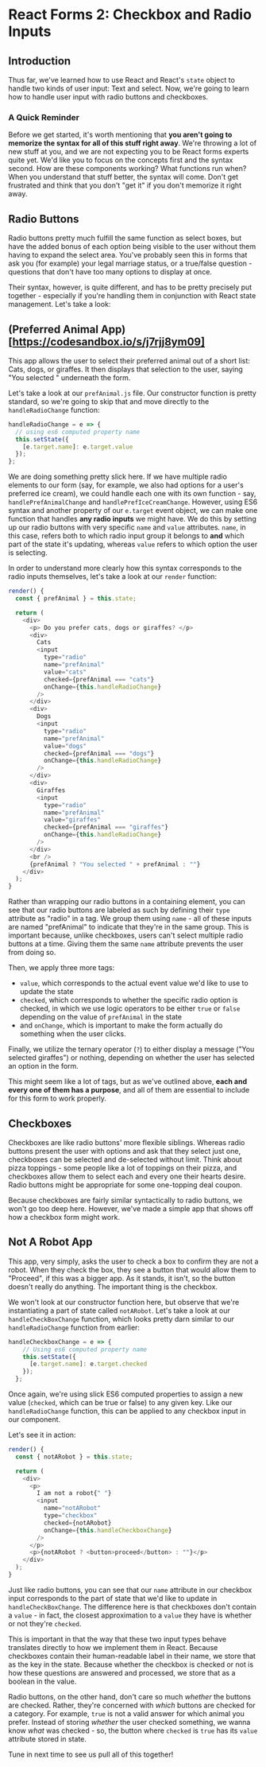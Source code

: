 # React Forms 2: Checkbox and Radio Inputs

## Introduction

Thus far, we've learned how to use React and React's `state` object to handle two kinds of user input: Text and select. Now, we're going to learn how to handle user input with radio buttons and checkboxes.

### A Quick Reminder

Before we get started, it's worth mentioning that **you aren't going to memorize the syntax for all of this stuff right away**. We're throwing a lot of new stuff at you, and we are not expecting you to be React forms experts quite yet. We'd like you to focus on the concepts first and the syntax second. How are these components working? What functions run when? When you understand that stuff better, the syntax will come. Don't get frustrated and think that you don't "get it" if you don't memorize it right away.

## Radio Buttons

Radio buttons pretty much fulfill the same function as select boxes, but have the added bonus of each option being visible to the user without them having to expand the select area. You've probably seen this in forms that ask you (for example) your legal marriage status, or a true/false question - questions that don't have too many options to display at once.

Their syntax, however, is quite different, and has to be pretty precisely put together - especially if you're handling them in conjunction with React state management. Let's take a look:

## (Preferred Animal App)[https://codesandbox.io/s/j7rjj8ym09]

This app allows the user to select their preferred animal out of a short list: Cats, dogs, or giraffes. It then displays that selection to the user, saying "You selected <whatever>" underneath the form.

Let's take a look at our `prefAnimal.js` file. Our constructor function is pretty standard, so we're going to skip that and move directly to the `handleRadioChange` function:

```js
handleRadioChange = e => {
  // using es6 computed property name
  this.setState({
    [e.target.name]: e.target.value
  });
};
```

We are doing something pretty slick here. If we have multiple radio elements to our form (say, for example, we also had options for a user's preferred ice cream), we could handle each one with its own function - say, `handlePrefAnimalChange` and `handlePrefIceCreamChange`. However, using ES6 syntax and another property of our `e.target` event object, we can make one function that handles **any radio inputs** we might have. We do this by setting up our radio buttons with very specific `name` and `value` attributes. `name`, in this case, refers both to which radio input group it belongs to **and** which part of the state it's updating, whereas `value` refers to which option the user is selecting.

In order to understand more clearly how this syntax corresponds to the radio inputs themselves, let's take a look at our `render` function:

```js
render() {
  const { prefAnimal } = this.state;

  return (
    <div>
      <p> Do you prefer cats, dogs or giraffes? </p>
      <div>
        Cats
        <input
          type="radio"
          name="prefAnimal"
          value="cats"
          checked={prefAnimal === "cats"}
          onChange={this.handleRadioChange}
        />
      </div>
      <div>
        Dogs
        <input
          type="radio"
          name="prefAnimal"
          value="dogs"
          checked={prefAnimal === "dogs"}
          onChange={this.handleRadioChange}
        />
      </div>
      <div>
        Giraffes
        <input
          type="radio"
          name="prefAnimal"
          value="giraffes"
          checked={prefAnimal === "giraffes"}
          onChange={this.handleRadioChange}
        />
      </div>
      <br />
      {prefAnimal ? "You selected " + prefAnimal : ""}
    </div>
  );
}
```

Rather than wrapping our radio buttons in a containing element, you can see that our radio buttons are labeled as such by defining their `type` attribute as "radio" in a tag. We group them using `name` - all of these inputs are named "prefAnimal" to indicate that they're in the same group. This is important because, unlike checkboxes, users can't select multiple radio buttons at a time. Giving them the same `name` attribute prevents the user from doing so.

Then, we apply three more tags:
* `value`, which corresponds to the actual event value we'd like to use to update the state
* `checked`, which corresponds to whether the specific radio option is checked, in which we use logic operators to be either `true` or `false` depending on the value of `prefAnimal` in the state
* and `onChange`, which is important to make the form actually do something when the user clicks.

Finally, we utilize the ternary operator (`?`) to either display a message ("You selected giraffes") or nothing, depending on whether the user has selected an option in the form.

This might seem like a lot of tags, but as we've outlined above, **each and every one of them has a purpose**, and all of them are essential to include for this form to work properly.

## Checkboxes

Checkboxes are like radio buttons' more flexible siblings. Whereas radio buttons present the user with options and ask that they select just one, checkboxes can be selected and de-selected without limit. Think about pizza toppings - some people like a lot of toppings on their pizza, and checkboxes allow them to select each and every one their hearts desire. Radio buttons might be appropriate for some one-topping deal coupon.

Because checkboxes are fairly similar syntactically to radio buttons, we won't go too deep here. However, we've made a simple app that shows off how a checkbox form might work.

## Not A Robot App

This app, very simply, asks the user to check a box to confirm they are not a robot. When they check the box, they see a button that would allow them to "Proceed", if this was a bigger app. As it stands, it isn't, so the button doesn't really do anything. The important thing is the checkbox.

We won't look at our constructor function here, but observe that we're instantiating a part of state called `notARobot`. Let's take a look at our `handleCheckBoxChange` function, which looks pretty darn similar to our `handleRadioChange` function from earlier:

```js
handleCheckboxChange = e => {
    // Using es6 computed property name
    this.setState({
      [e.target.name]: e.target.checked
    });
  };
```

Once again, we're using slick ES6 computed properties to assign a new value (`checked`, which can be true or false) to any given key. Like our `handleRadioChange` function, this can be applied to any checkbox input in our component.

Let's see it in action:

```js
render() {
  const { notARobot } = this.state;

  return (
    <div>
      <p>
        I am not a robot{" "}
        <input
          name="notARobot"
          type="checkbox"
          checked={notARobot}
          onChange={this.handleCheckboxChange}
        />
      </p>
      <p>{notARobot ? <button>proceed</button> : ""}</p>
    </div>
  );
}
```

Just like radio buttons, you can see that our `name` attribute in our checkbox input corresponds to the part of state that we'd like to update in `handleCheckBoxChange`. The difference here is that checkboxes don't contain a `value` - in fact, the closest approximation to a `value` they have is whether or not they're `checked`.

This is important in that the way that these two input types behave translates directly to how we implement them in React. Because checkboxes contain their human-readable label in their name, we store that as the key in the state. Because whether the checkbox is checked or not is how these questions are answered and processed, we store that as a boolean in the value.

Radio buttons, on the other hand, don't care so much *whether* the buttons are checked. Rather, they're concerned with *which* buttons are checked for a category. For example, `true` is not a valid answer for which animal you prefer. Instead of storing *whether* the user checked something, we wanna know *what* was checked - so, the button where `checked`  is `true` has its `value` attribute stored in state.

Tune in next time to see us pull all of this together!
